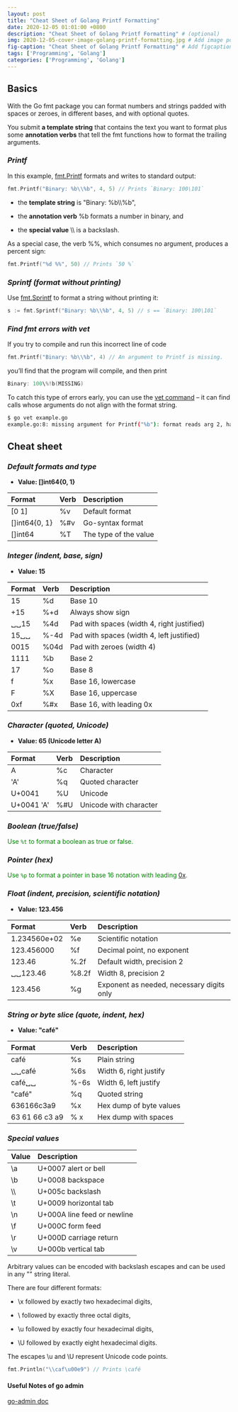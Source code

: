 ```yaml
---
layout: post
title: "Cheat Sheet of Golang Printf Formatting"
date: 2020-12-05 01:01:00 +0800
description: "Cheat Sheet of Golang Printf Formatting" # (optional)
img: 2020-12-05-cover-image-golang-printf-formatting.jpg # Add image post (optional)
fig-caption: "Cheat Sheet of Golang Printf Formatting" # Add figcaption (optional)
tags: ['Programming', 'Golang']
categories: ['Programming', 'Golang']
---
```


## Basics

With the Go fmt package you can format numbers and strings padded with spaces or zeroes, in different bases, and with optional quotes.

You submit **a template string** that contains the text you want to format plus some **annotation verbs** that tell the fmt functions how to format the trailing arguments.

### _Printf_

In this example, [fmt.Printf](https://golang.org/pkg/fmt/#Printf) formats and writes to standard output:

```go
fmt.Printf("Binary: %b\\%b", 4, 5) // Prints `Binary: 100\101`
```

- the **template string** is "Binary: %b\\\\%b",

- the **annotation verb** %b formats a number in binary, and

- the **special value** \\\\ is a backslash.

As a special case, the verb %%, which consumes no argument, produces a percent sign:

```go
fmt.Printf("%d %%", 50) // Prints `50 %`
```

### _Sprintf (format without printing)_

Use [fmt.Sprintf](https://golang.org/pkg/fmt/#Sprintf) to format a string without printing it:

```go
s := fmt.Sprintf("Binary: %b\\%b", 4, 5) // s == `Binary: 100\101`
```

### _Find fmt errors with vet_

If you try to compile and run this incorrect line of code

```go
fmt.Printf("Binary: %b\\%b", 4) // An argument to Printf is missing.
```

you’ll find that the program will compile, and then print

```go
Binary: 100\%!b(MISSING)
```

To catch this type of errors early, you can use the [vet command](https://golang.org/cmd/vet/) – it can find calls whose arguments do not align with the format string.

```sh
$ go vet example.go
example.go:8: missing argument for Printf("%b"): format reads arg 2, have only 1 args

```

## Cheat sheet

### _Default formats and type_

- **Value: []int64{0, 1}**

|	Format 	| 	Verb 	| 	Description 	|
|:---------	|:---------	|:-----------------	|
| [0 1] 	| %v 		| Default format 	|
| []int64{0, 1} | %#v 	| Go-syntax format 	|
| []int64	|	%T 		| The type of the value |

### _Integer (indent, base, sign)_

- **Value: 15**

|	Format 	| 	Verb 	| 	Description 	|
|:---------	|:---------	|:-----------------	|
| 15		|	%d		|	Base 10	|
| +15		|	%+d		|	Always show sign	|
| ␣␣15		|	%4d		|	Pad with spaces (width 4, right justified)	|
| 15␣␣		|	%-4d	|	Pad with spaces (width 4, left justified)	|
| 0015		|	%04d	|	Pad with zeroes (width 4)	|
| 1111		|	%b		|	Base 2	|
| 17		|	%o		|	Base 8	|
| f			|	%x		| 	Base 16, lowercase	|
| F			|	%X		| 	Base 16, uppercase	|
| 0xf		|	%#x		|	Base 16, with leading 0x	|

### _Character (quoted, Unicode)_

- **Value: 65   (Unicode letter A)**

|	Format 	| 	Verb 	| 	Description 	|
|:---------	|:---------	|:-----------------	|
|	A		|	%c		|	Character		|
|	'A'		|	%q		|	Quoted character		|
|	U+0041	|	%U		|	Unicode		|
|	U+0041 'A'|	%#U		|	Unicode with character		|

### _Boolean (true/false)_

<span style="color:green">Use `%t` to format a boolean as true or false.</span>

### _Pointer (hex)_

<span style="color:green">Use `%p` to format a pointer in base 16 notation with leading [0x]().</span>

### _Float (indent, precision, scientific notation)_

- **Value: 123.456**

|	Format 	| 	Verb 	| 	Description 	|
|:---------	|:---------	|:-----------------	|
| 1.234560e+02	|	%e	|	Scientific notation	|
| 123.456000	|	%f	|	Decimal point, no exponent	|
| 123.46		|	%.2f	|	Default width, precision 2	|
| ␣␣123.46		|	%8.2f	|	Width 8, precision 2	|
| 123.456		|	%g	|	Exponent as needed, necessary digits only	|

### _String or byte slice (quote, indent, hex)_

- **Value: "café"**

|	Format 	| 	Verb 	| 	Description 	|
|:---------	|:---------	|:-----------------	|
| café		|	%s		|	Plain string	|
| ␣␣café	|	%6s		|	Width 6, right justify	|
| café␣␣	|	%-6s	|	Width 6, left justify	|
| "café"	|	%q		|	Quoted string	|
| 636166c3a9	|	%x	|	Hex dump of byte values	|
| 63 61 66 c3 a9	|% x	|	Hex dump with spaces	|

### _Special values_

| 	Value 	| 	Description 	|
|:---------	|:-----------------	|
|	\\a		|	U+0007 alert or bell	|
|	\\b		|	U+0008 backspace	|
|	\\\\	|	U+005c backslash	|
|	\\t		|	U+0009 horizontal tab	|
|	\\n		|	U+000A line feed or newline	|
|	\\f		|	U+000C form feed	|
|	\\r		|	U+000D carriage return	|
|	\\v		|	U+000b vertical tab	|

Arbitrary values can be encoded with backslash escapes and can be used in any "" string literal.

There are four different formats:

- \\x followed by exactly two hexadecimal digits,

- \\ followed by exactly three octal digits,

- \\u followed by exactly four hexadecimal digits,

- \\U followed by exactly eight hexadecimal digits.

The escapes \u and \U represent Unicode code points.

```go
fmt.Println("\\caf\u00e9") // Prints \café
```
#### Useful Notes of go admin

[go-admin doc](https://doc.go-admin.dev/)
